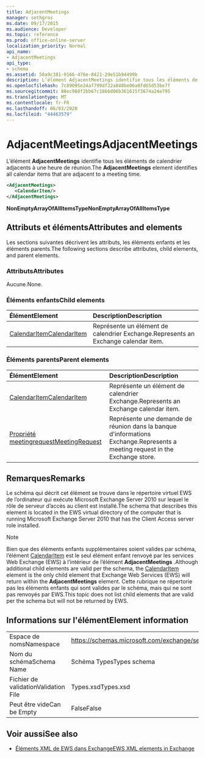 ```yaml
---
title: AdjacentMeetings
manager: sethgros
ms.date: 09/17/2015
ms.audience: Developer
ms.topic: reference
ms.prod: office-online-server
localization_priority: Normal
api_name:
- AdjacentMeetings
api_type:
- schema
ms.assetid: 50a9c381-9166-476e-8421-29e51b94499b
description: L’élément AdjacentMeetings identifie tous les éléments de calendrier adjacents à une heure de réunion.
ms.openlocfilehash: 7c89095e24af799df22a848be06a0fd65d53be7f
ms.sourcegitcommit: 88ec988f2bb67c1866d06b361615f3674a24e795
ms.translationtype: MT
ms.contentlocale: fr-FR
ms.lasthandoff: 06/03/2020
ms.locfileid: "44463579"
---
```

# <a name="adjacentmeetings"></a><span data-ttu-id="b3a0a-103">AdjacentMeetings</span><span class="sxs-lookup"><span data-stu-id="b3a0a-103">AdjacentMeetings</span></span>

<span data-ttu-id="b3a0a-104">L’élément **AdjacentMeetings** identifie tous les éléments de calendrier adjacents à une heure de réunion.</span><span class="sxs-lookup"><span data-stu-id="b3a0a-104">The **AdjacentMeetings** element identifies all calendar items that are adjacent to a meeting time.</span></span> 
  
```xml
<AdjacentMeetings>
   <CalendarItem/>
</AdjacentMeetings>
```

 <span data-ttu-id="b3a0a-105">**NonEmptyArrayOfAllItemsType**</span><span class="sxs-lookup"><span data-stu-id="b3a0a-105">**NonEmptyArrayOfAllItemsType**</span></span>
## <a name="attributes-and-elements"></a><span data-ttu-id="b3a0a-106">Attributs et éléments</span><span class="sxs-lookup"><span data-stu-id="b3a0a-106">Attributes and elements</span></span>

<span data-ttu-id="b3a0a-107">Les sections suivantes décrivent les attributs, les éléments enfants et les éléments parents.</span><span class="sxs-lookup"><span data-stu-id="b3a0a-107">The following sections describe attributes, child elements, and parent elements.</span></span>
  
### <a name="attributes"></a><span data-ttu-id="b3a0a-108">Attributs</span><span class="sxs-lookup"><span data-stu-id="b3a0a-108">Attributes</span></span>

<span data-ttu-id="b3a0a-109">Aucune.</span><span class="sxs-lookup"><span data-stu-id="b3a0a-109">None.</span></span>
  
### <a name="child-elements"></a><span data-ttu-id="b3a0a-110">Éléments enfants</span><span class="sxs-lookup"><span data-stu-id="b3a0a-110">Child elements</span></span>

|<span data-ttu-id="b3a0a-111">**Élément**</span><span class="sxs-lookup"><span data-stu-id="b3a0a-111">**Element**</span></span>|<span data-ttu-id="b3a0a-112">**Description**</span><span class="sxs-lookup"><span data-stu-id="b3a0a-112">**Description**</span></span>|
|:-----|:-----|
|[<span data-ttu-id="b3a0a-113">CalendarItem</span><span class="sxs-lookup"><span data-stu-id="b3a0a-113">CalendarItem</span></span>](calendaritem.md) <br/> |<span data-ttu-id="b3a0a-114">Représente un élément de calendrier Exchange.</span><span class="sxs-lookup"><span data-stu-id="b3a0a-114">Represents an Exchange calendar item.</span></span>  <br/> |
   
### <a name="parent-elements"></a><span data-ttu-id="b3a0a-115">Éléments parents</span><span class="sxs-lookup"><span data-stu-id="b3a0a-115">Parent elements</span></span>

|<span data-ttu-id="b3a0a-116">**Élément**</span><span class="sxs-lookup"><span data-stu-id="b3a0a-116">**Element**</span></span>|<span data-ttu-id="b3a0a-117">**Description**</span><span class="sxs-lookup"><span data-stu-id="b3a0a-117">**Description**</span></span>|
|:-----|:-----|
|[<span data-ttu-id="b3a0a-118">CalendarItem</span><span class="sxs-lookup"><span data-stu-id="b3a0a-118">CalendarItem</span></span>](calendaritem.md) <br/> |<span data-ttu-id="b3a0a-119">Représente un élément de calendrier Exchange.</span><span class="sxs-lookup"><span data-stu-id="b3a0a-119">Represents an Exchange calendar item.</span></span>  <br/> |
|[<span data-ttu-id="b3a0a-120">Propriété meetingrequest</span><span class="sxs-lookup"><span data-stu-id="b3a0a-120">MeetingRequest</span></span>](meetingrequest.md) <br/> |<span data-ttu-id="b3a0a-121">Représente une demande de réunion dans la banque d'informations Exchange.</span><span class="sxs-lookup"><span data-stu-id="b3a0a-121">Represents a meeting request in the Exchange store.</span></span>  <br/> |
   
## <a name="remarks"></a><span data-ttu-id="b3a0a-122">Remarques</span><span class="sxs-lookup"><span data-stu-id="b3a0a-122">Remarks</span></span>

<span data-ttu-id="b3a0a-123">Le schéma qui décrit cet élément se trouve dans le répertoire virtuel EWS de l’ordinateur qui exécute Microsoft Exchange Server 2010 sur lequel le rôle de serveur d’accès au client est installé.</span><span class="sxs-lookup"><span data-stu-id="b3a0a-123">The schema that describes this element is located in the EWS virtual directory of the computer that is running Microsoft Exchange Server 2010 that has the Client Access server role installed.</span></span>
  
> [!NOTE]
> <span data-ttu-id="b3a0a-124">Bien que des éléments enfants supplémentaires soient valides par schéma, l’élément [CalendarItem](calendaritem.md) est le seul élément enfant renvoyé par les services Web Exchange (EWS) à l’intérieur de l’élément **AdjacentMeetings** .</span><span class="sxs-lookup"><span data-stu-id="b3a0a-124">Although additional child elements are valid per the schema, the [CalendarItem](calendaritem.md) element is the only child element that Exchange Web Services (EWS) will return within the **AdjacentMeetings** element.</span></span> <span data-ttu-id="b3a0a-125">Cette rubrique ne répertorie pas les éléments enfants qui sont valides par le schéma, mais qui ne sont pas renvoyés par EWS.</span><span class="sxs-lookup"><span data-stu-id="b3a0a-125">This topic does not list child elements that are valid per the schema but will not be returned by EWS.</span></span> 
  
## <a name="element-information"></a><span data-ttu-id="b3a0a-126">Informations sur l'élément</span><span class="sxs-lookup"><span data-stu-id="b3a0a-126">Element information</span></span>

|||
|:-----|:-----|
|<span data-ttu-id="b3a0a-127">Espace de noms</span><span class="sxs-lookup"><span data-stu-id="b3a0a-127">Namespace</span></span>  <br/> |https://schemas.microsoft.com/exchange/services/2006/types  <br/> |
|<span data-ttu-id="b3a0a-128">Nom du schéma</span><span class="sxs-lookup"><span data-stu-id="b3a0a-128">Schema Name</span></span>  <br/> |<span data-ttu-id="b3a0a-129">Schéma Types</span><span class="sxs-lookup"><span data-stu-id="b3a0a-129">Types schema</span></span>  <br/> |
|<span data-ttu-id="b3a0a-130">Fichier de validation</span><span class="sxs-lookup"><span data-stu-id="b3a0a-130">Validation File</span></span>  <br/> |<span data-ttu-id="b3a0a-131">Types.xsd</span><span class="sxs-lookup"><span data-stu-id="b3a0a-131">Types.xsd</span></span>  <br/> |
|<span data-ttu-id="b3a0a-132">Peut être vide</span><span class="sxs-lookup"><span data-stu-id="b3a0a-132">Can be Empty</span></span>  <br/> |<span data-ttu-id="b3a0a-133">False</span><span class="sxs-lookup"><span data-stu-id="b3a0a-133">False</span></span>  <br/> |
   
## <a name="see-also"></a><span data-ttu-id="b3a0a-134">Voir aussi</span><span class="sxs-lookup"><span data-stu-id="b3a0a-134">See also</span></span>

- [<span data-ttu-id="b3a0a-135">Éléments XML de EWS dans Exchange</span><span class="sxs-lookup"><span data-stu-id="b3a0a-135">EWS XML elements in Exchange</span></span>](ews-xml-elements-in-exchange.md)


